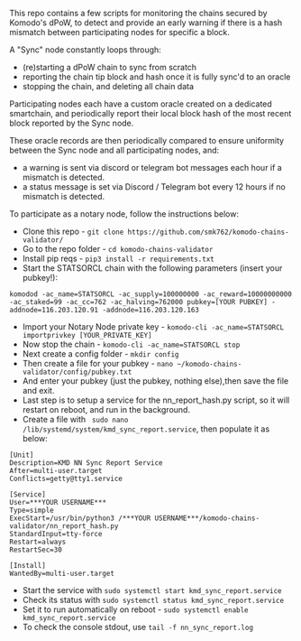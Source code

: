 This repo contains a few scripts for monitoring the chains secured by Komodo's dPoW, to detect and provide an early warning if there is a hash mismatch between participating nodes for specific a block.

A "Sync" node constantly loops through:
- (re)starting a dPoW chain to sync from scratch
- reporting the chain tip block and hash once it is fully sync'd to an oracle
- stopping the chain, and deleting all chain data

Participating nodes each have a custom oracle created on a dedicated smartchain, and periodically report their local block hash of the most recent block reported by the Sync node.

These oracle records are then periodically compared to ensure uniformity between the Sync node and all participating nodes, and:
- a warning is sent via discord or telegram bot messages each hour if a mismatch is detected.
- a status message is set via Discord / Telegram bot every 12 hours if no mismatch is detected.

To participate as a notary node, follow the instructions below:

- Clone this repo - `git clone https://github.com/smk762/komodo-chains-validator/`
- Go to the repo folder - `cd komodo-chains-validator`
- Install pip reqs - `pip3 install -r requirements.txt`
- Start the STATSORCL chain with the following parameters (insert your pubkey!): 
```
komodod -ac_name=STATSORCL -ac_supply=100000000 -ac_reward=10000000000 -ac_staked=99 -ac_cc=762 -ac_halving=762000 pubkey=[YOUR PUBKEY] -addnode=116.203.120.91 -addnode=116.203.120.163
```
- Import your Notary Node private key - `komodo-cli -ac_name=STATSORCL importprivkey [YOUR_PRIVATE_KEY]`
- Now stop the chain - `komodo-cli -ac_name=STATSORCL stop`
- Next create a config folder - `mkdir config`
- Then create a file for your pubkey - `nano ~/komodo-chains-validator/config/pubkey.txt` 
- And enter your pubkey (just the pubkey, nothing else),then save the file and exit.
- Last step is to setup a service for the nn_report_hash.py script, so it will restart on reboot, and run in the background.
- Create a file with ` sudo nano /lib/systemd/system/kmd_sync_report.service`, then populate it as below:

```
[Unit]
Description=KMD NN Sync Report Service
After=multi-user.target
Conflicts=getty@tty1.service

[Service]
User=***YOUR USERNAME***
Type=simple
ExecStart=/usr/bin/python3 /***YOUR USERNAME***/komodo-chains-validator/nn_report_hash.py
StandardInput=tty-force
Restart=always
RestartSec=30

[Install]
WantedBy=multi-user.target
```
- Start the service with `sudo systemctl start kmd_sync_report.service`
- Check its status with `sudo systemctl status kmd_sync_report.service`
- Set it to run automatically on reboot - `sudo systemctl enable kmd_sync_report.service`
- To check the console stdout, use `tail -f nn_sync_report.log`
